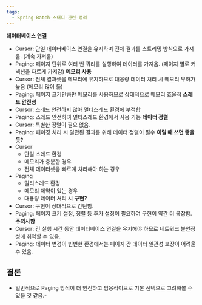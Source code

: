 ```yaml
---
tags:
  - Spring-Batch-스터디-관련-정리
---
```


**데이터베이스 연결**
- Cursor: 단일 데이터베이스 연결을 유지하며 전체 결과를 스트리밍 방식으로 가져옴. (계속 가져옴)
- Paging: 페이지 단위로 여러 번 쿼리를 실행하여 데이터를 가져옴. (페이지 별로 커넥션을 다르게 가져감)
**메모리 사용**
- Cursor: 전체 결과셋을 메모리에 유지하므로 대용량 데이터 처리 시 메모리 부하가 높음 (메모리 많이 듦)
- Paging: 페이지 크기만큼만 메모리를 사용하므로 상대적으로 메모리 효율적
**스레드 안전성**
- Cursor: 스레드 안전하지 않아 멀티스레드 환경에 부적합
- Paging: 스레드 안전하여 멀티스레드 환경에서 사용 가능
**데이터 정렬**
- Cursor: 특별한 정렬이 필요 없음.
- Paging: 페이징 처리 시 일관된 결과를 위해 데이터 정렬이 필수
**이럴 때 쓰면 좋을 듯?**
- Cursor
  - 단일 스레드 환경
  - 메모리가 충분한 경우
  - 전체 데이터셋을 빠르게 처리해야 하는 경우
- Paging
  - 멀티스레드 환경
  - 메모리 제약이 있는 경우
  - 대용량 데이터 처리 시
**구현?**
- Cursor: 구현이 상대적으로 간단함.
- Paging: 페이지 크기 설정, 정렬 등 추가 설정이 필요하여 구현이 약간 더 복잡함.
**주의사항**
- Cursor: 긴 실행 시간 동안 데이터베이스 연결을 유지해야 하므로 네트워크 불안정성에 취약할 수 있음.
- Paging: 데이터 변경이 빈번한 환경에서는 페이지 간 데이터 일관성 보장이 어려울 수 있음.
## 결론
- 일반적으로 Paging 방식이 더 안전하고 범용적이므로 기본 선택으로 고려해볼 수 있을 것 같음.-